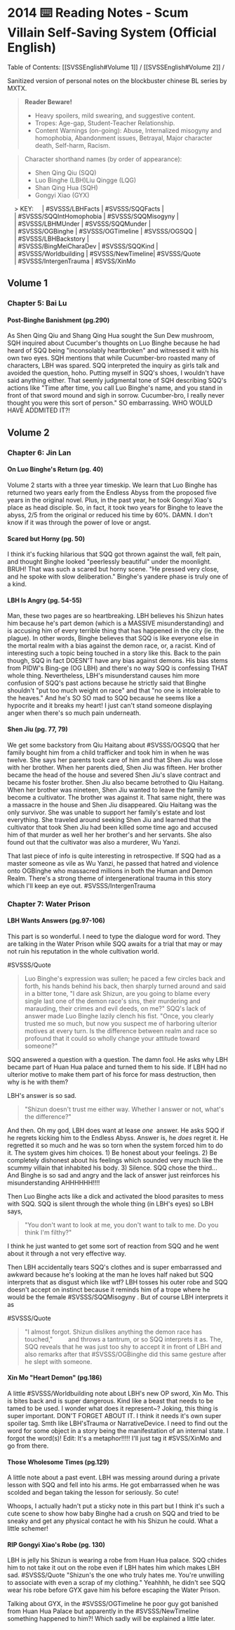 # 2014 ⌨️ Reading Notes - Scum Villain Self-Saving System (Official English)
Table of Contents: [[SVSSEnglish#Volume 1]] / [[SVSSEnglish#Volume 2]] / 

Sanitized version of personal notes on the blockbuster chinese BL series by MXTX.

> **Reader Beware!**
> - Heavy spoilers, mild swearing, and suggestive content.
> - Tropes: Age-gap, Student-Teacher Relationship.
> - Content Warnings (on-going): Abuse, Internalized misogyny and homophobia, Abandonment issues, Betrayal, Major character death, Self-harm, Racism.

  
  > Character shorthand names (by order of appearance):
  > - Shen Qing Qiu (SQQ)
  > - Luo Binghe (LBH)Liu Qingge (LQG)
  > - Shan Qing Hua (SQH)
  > - Gongyi Xiao (GYX)

    > KEY:
    | #SVSSS/LBHFacts | #SVSSS/SQQFacts |<br>
    | #SVSSS/SQQIntHomophobia | #SVSSS/SQQMisogyny |<br>
    | #SVSSS/LBHMUnder | #SVSSS/SQQMunder |<br>
    | #SVSSS/OGBinghe | #SVSSS/OGTimeline | #SVSSS/OGSQQ |<br>
    | #SVSSS/LBHBackstory |<br>
    | #SVSSS/BingMeiCharaDev | #SVSSS/SQQKind |<br>
    | #SVSSS/Worldbuilding | #SVSSS/NewTimeline| #SVSSS/Quote<br>
    | #SVSSS/IntergenTrauma | #SVSS/XinMo</small>
  

  
  ## Volume 1
  ### Chapter 5: Bai Lu
  #### Post-Binghe Banishment (pg.290)
  As Shen Qing Qiu and Shang Qing Hua sought the Sun Dew mushroom, SQH inquired about Cucumber's thoughts on Luo Binghe because he had heard of SQQ being "inconsolably heartbroken" and witnessed it with his own two eyes. SQH mentions that while Cucumber-bro roasted many of characters, LBH was spared. SQQ interpreted the inquiry as girls talk and avoided the question, hoho. Putting myself in SQQ's shoes, I wouldn't have said anything either. That seemly judgmental tone of SQH describing SQQ's actions like "Time after time, you call Luo Binghe's name, and you stand in front of that sword mound and sigh in sorrow. Cucumber-bro, I really never thought you were this sort of person." SO embarrassing. WHO WOULD HAVE ADDMITED IT?!

## Volume 2
### Chapter 6: Jin Lan
#### On Luo Binghe's Return (pg. 40)
Volume 2 starts with a three year timeskip. We learn that Luo Binghe has returned two years early from the Endless Abyss from the proposed five years in the original novel. Plus, in the past year, he took Gongyi Xiao's place as head disciple. So, in fact, it took two years for Binghe to leave the abyss, 2/5 from the original or reduced his time by 60%. DAMN. I don't know if it was through the power of love or angst.

#### Scared but Horny (pg. 50)
I think it's fucking hilarious that SQQ got thrown against the wall, felt pain, and thought Binghe looked "peerlessly beautiful" under the moonlight. BRUH! That was such a scared but horny scene. "He pressed very close, and he spoke with slow deliberation." Binghe's yandere phase is truly one of a kind.

#### LBH Is Angry (pg. 54-55)
Man, these two pages are so heartbreaking. LBH believes his Shizun hates him because he's part demon (which is a MASSIVE misunderstanding) and is accusing him of every terrible thing that has happened in the city (ie. the plague). In other words, Binghe believes that SQQ is like everyone else in the mortal realm with a bias against the demon race, or, a racist. Kind of interesting such a topic being touched in a story like this. Back to the pain though, SQQ in fact DOESN'T have any bias against demons. His bias stems from PIDW's Bing-ge (OG LBH) and there's no way SQQ is confessing THAT whole thing. Nevertheless, LBH's misunderstand causes him more confusion of SQQ's past actions because he strictly said that Binghe shouldn't "put too much weight on race" and that "no one is intolerable to the heaves." And he's SO SO mad to SQQ because he seems like a hypocrite and it breaks my heart! I just can't stand someone displaying anger when there's so much pain underneath.

#### Shen Jiu (pg. 77, 79)
We get some backstory from Qiu Haitang about #SVSSS/OGSQQ that her family bought him from a child trafficker and took him in when he was twelve. She says her parents took care of him and that Shen Jiu was close with her brother. When her parents died, Shen Jiu was fifteen. Her brother became the head of the house and severed Shen Jiu's slave contract and became his foster brother. Shen Jiu also became betrothed to Qiu Haitang. When her brother was nineteen, Shen Jiu wanted to leave the family to become a cultivator. The brother was against it. That same night, there was a massacre in the house and Shen Jiu disappeared. Qiu Haitang was the only survivor. She was unable to support her family's estate and lost everything. She traveled around seeking Shen Jiu and learned that the cultivator that took Shen Jiu had been killed some time ago and accused him of that murder as well her her brother's and her servants. She also found out that the cultivator was also a murderer, Wu Yanzi.

That last piece of info is quite interesting in retrospective. If SQQ had as a master someone as vile as Wu Yanzi, he passed that hatred and violence onto OGBinghe who massacred millions in both the Human and Demon Realm. There's a strong theme of intergenerational trauma in this story which I'll keep an eye out. #SVSSS/IntergenTrauma

### Chapter 7: Water Prison
#### LBH Wants Answers (pg.97-106)
This part is so wonderful. I need to type the dialogue word for word. They are talking in the Water Prison while SQQ awaits for a trial that may or may not ruin his reputation in the whole cultivation world.

#SVSSS/Quote 
> Luo Binghe's expression was sullen; he paced a few circles back and forth, his hands behind his back, then sharply turned around and said in a bitter tone, "I dare ask Shizun, are you going to blame every single last one of the demon race's sins, their murdering and marauding, their crimes and evil deeds, on me?"
> SQQ's lack of answer made Luo Binghe lazily clench his fist. "Once, you clearly trusted me so much, but now you suspect me of harboring ulterior motives at every turn. Is the difference between realm and race so profound that it could so wholly change your attitude toward someone?"

SQQ answered a question with a question. The damn fool. He asks why LBH became part of Huan Hua palace and turned them to his side. If LBH had no ulterior motive to make them part of his force for mass destruction, then why is he with them?

LBH's answer is so sad.        
> "Shizun doesn't trust me either way. Whether I answer or not, what's the difference?"  

And then. Oh my god, LBH does want at lease *one*  answer. He asks SQQ if he regrets kicking him to the Endless Abyss. Answer is, he *does* regret it. He regretted it so much and he was so torn when the system forced him to do it. The system gives him choices. 1) Be honest about your feelings. 2) Be completely dishonest about his feelings which sounded very much like the scummy villain that inhabited his body. 3) Silence. SQQ chose the third... And Binghe is so sad and angry and the lack of answer just reinforces his misunderstanding AHHHHHH!!!!

Then Luo Binghe acts like a dick and activated the blood parasites to mess with SQQ. SQQ is silent through the whole thing (in LBH's eyes) so LBH says,

> "You don't want to look at me, you don't want to talk to me. Do you think I'm filthy?"

I think he just wanted to get some sort of reaction from SQQ and he went about it through a not very effective way.  

Then LBH accidentally tears SQQ's clothes and is super embarrassed and awkward because he's looking at the man he loves half naked but SQQ interprets that as disgust which like wtf? LBH tosses his outer robe and SQQ doesn't accept on instinct because it reminds him of a trope where he would be the female #SVSSS/SQQMisogyny . But of course LBH interprets it as 

#SVSSS/Quote
> "I almost forgot. Shizun dislikes anything the demon race has touched,"
        
and throws a tantrum, or so SQQ interprets it as. The, SQQ reveals that he was just too shy to accept it in front of LBH and also remarks after that #SVSSS/OGBinghe did this same gesture after he slept with someone.

#### Xin Mo "Heart Demon" (pg.186)
A little #SVSSS/Worldbuilding note about LBH's new OP sword, Xin Mo. This is bites back and is super dangerous. Kind like a beast that needs to be tamed to be used. I wonder what does it represent~? Joking, this thing is super important. DON'T FORGET ABOUT IT. I think it needs it's own super spoiler tag. Smth like LBH'sTrauma or NarrativeDevice. I need to find out the word for some object in a story being the manifestation of an internal state. I forgot the word(s)! Edit: It's a metaphor!!!!! I'll just tag it #SVSS/XinMo and go from there.

#### Those Wholesome Times (pg.129)
A little note about a past event. LBH was messing around during a private lesson with SQQ and fell into his arms. He got embarrassed when he was scolded and began taking the lesson for seriously. So cute!

Whoops, I actually hadn't put a sticky note in this part but I think it's such a cute scene to show how baby Binghe had a crush on SQQ and tried to be sneaky and get any physical contact he with his Shizun he could. What a little schemer!

#### RIP Gongyi Xiao's Robe (pg. 130)
LBH is jelly his Shizun is wearing a robe from Huan Hua palace. SQQ chides him to not take it out on the robe even if LBH hates him which makes LBH sad. #SVSSS/Quote "Shizun's the one who truly hates me. You're unwilling to associate with even a scrap of my clothing." Yeahhhh, he didn't see SQQ wear his robe before GYX gave him his before escaping the Water Prison.

Talking about GYX, in the #SVSSS/OGTimeline he poor guy got banished from Huan Hua Palace but apparently in the #SVSSS/NewTimeline something happened to him?! Which sadly will be explained a little later.